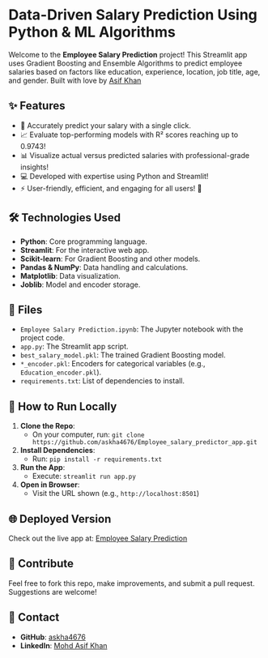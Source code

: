
# Data-Driven Salary Prediction Using Python & ML Algorithms

Welcome to the **Employee Salary Prediction** project! This Streamlit app uses Gradient Boosting and Ensemble Algorithms to predict employee salaries based on factors like education, experience, location, job title, age, and gender. Built with love by [Asif Khan](https://www.linkedin.com/in/mohd-asif-khan-448b1621a)

## ✨ Features
- 🚀 Accurately predict your salary with a single click.
- 📈 Evaluate top-performing models with R² scores reaching up to 0.9743!
- 📊 Visualize actual versus predicted salaries with professional-grade insights!
- 💻 Developed with expertise using Python and Streamlit!
- ⚡ User-friendly, efficient, and engaging for all users! 💖

## 🛠️ Technologies Used
- **Python**: Core programming language.
- **Streamlit**: For the interactive web app.
- **Scikit-learn**: For Gradient Boosting and other models.
- **Pandas & NumPy**: Data handling and calculations.
- **Matplotlib**: Data visualization.
- **Joblib**: Model and encoder storage.

## 📂 Files
- `Employee Salary Prediction.ipynb`: The Jupyter notebook with the project code.
- `app.py`: The Streamlit app script.
- `best_salary_model.pkl`: The trained Gradient Boosting model.
- `*_encoder.pkl`: Encoders for categorical variables (e.g., `Education_encoder.pkl`).
- `requirements.txt`: List of dependencies to install.

## 🚀 How to Run Locally
1. **Clone the Repo**:
   - On your computer, run: `git clone https://github.com/askha4676/Employee_salary_predictor_app.git`
2. **Install Dependencies**:
   - Run: `pip install -r requirements.txt`
3. **Run the App**:
   - Execute: `streamlit run app.py`
4. **Open in Browser**:
   - Visit the URL shown (e.g., `http://localhost:8501`)

## 🌐 Deployed Version
Check out the live app at: [Employee Salary Prediction](https://employeesalarypredictorapp-qbjaz5azctfrm4rztdwr8r.streamlit.app)
## 🤝 Contribute
Feel free to fork this repo, make improvements, and submit a pull request. Suggestions are welcome!

## 📧 Contact
- **GitHub**: [askha4676](https://github.com/askha4676)
- **LinkedIn**: [Mohd Asif Khan](https://www.linkedin.com/in/mohd-asif-khan-448b1621a)
